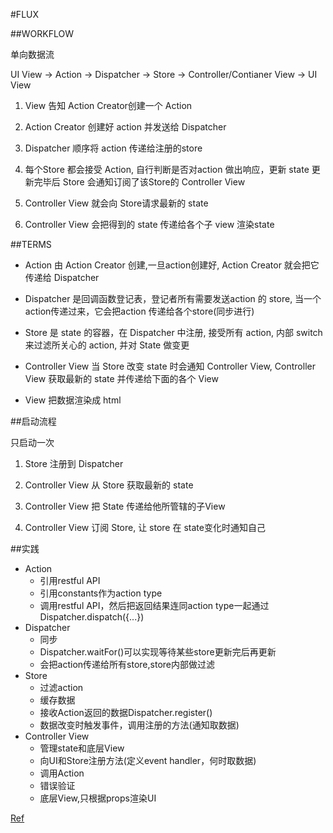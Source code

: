 #FLUX

##WORKFLOW

单向数据流

UI View -> Action -> Dispatcher -> Store -> Controller/Contianer View -> UI View

1. View 告知 Action Creator创建一个 Action

2. Action Creator 创建好 action 并发送给 Dispatcher

3. Dispatcher 顺序将 action 传递给注册的store   

4. 每个Store 都会接受 Action, 自行判断是否对action 做出响应，更新 state
   更新完毕后 Store 会通知订阅了该Store的 Controller View

5. Controller View 就会向 Store请求最新的 state

6. Controller View  会把得到的 state 传递给各个子 view 渲染state

##TERMS

+ Action 由 Action Creator 创建,一旦action创建好, Action Creator 就会把它传递给 Dispatcher

+ Dispatcher 是回调函数登记表，登记者所有需要发送action 的 store, 当一个action传递过来，它会把action 传递给各个store(同步进行)

+ Store 是 state 的容器，在 Dispatcher 中注册, 接受所有 action, 内部 switch 来过滤所关心的 action, 并对 State 做变更

+ Controller View  当 Store 改变 state 时会通知 Controller View, Controller View 获取最新的 state 并传递给下面的各个 View 
 
+ View 把数据渲染成 html 

##启动流程

只启动一次

1. Store 注册到 Dispatcher

2. Controller View 从 Store 获取最新的 state

3. Controller View 把 State 传递给他所管辖的子View

4. Controller View 订阅 Store, 让 store 在 state变化时通知自己

##实践

+ Action
    - 引用restful API
    - 引用constants作为action type
    - 调用restful API，然后把返回结果连同action type一起通过Dispatcher.dispatch({...})
+ Dispatcher
    - 同步
    - Dispatcher.waitFor()可以实现等待某些store更新完后再更新
    - 会把action传递给所有store,store内部做过滤
+ Store
    - 过滤action
    - 缓存数据
    - 接收Action返回的数据Dispatcher.register()
    - 数据改变时触发事件，调用注册的方法(通知取数据)
+ Controller View
    - 管理state和底层View
    - 向UI和Store注册方法(定义event handler，何时取数据)
    - 调用Action
    - 错误验证
    - 底层View,只根据props渲染UI


[Ref](http://zhuanlan.zhihu.com/FrontendMagazine/20263396)